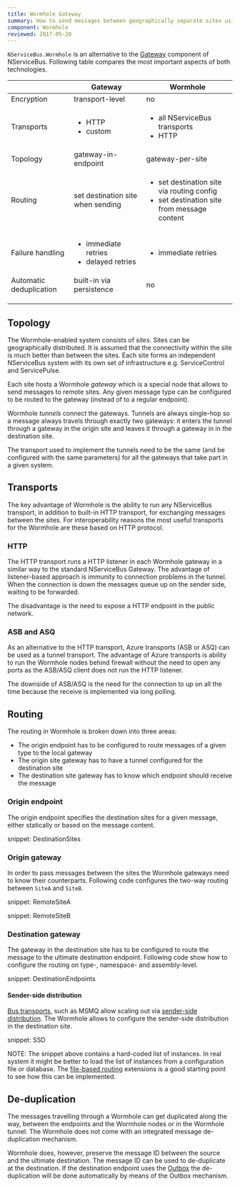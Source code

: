 ```yaml
---
title: Wormhole Gateway
summary: How to send messages between geographically separate sites using Worm Hole Gateway 
component: Wormhole
reviewed: 2017-05-20
---
```


`NServiceBus.Wormhole` is an alternative to the [Gateway](/nservicebus/gateway/) component of NServiceBus. Following table compares the most important aspects of both technologies.

|                         | Gateway                                 | Wormhole                                                                                |
|-------------------------|-----------------------------------------|-----------------------------------------------------------------------------------------|
| Encryption              | transport-level                         | no                                                                                      |
| Transports              | <ul><li>HTTP</li><li>custom</li></ul>   | <ul><li>all NServiceBus transports</li><li>HTTP</li></ul>                               |
| Topology                | gateway-in-endpoint                     | gateway-per-site                                                                        |
| Routing                 | set destination site when sending       | <ul><li>set destination site via routing config</li><li>set destination site from message content</li></ul> |
| Failure handling        | <ul><li>immediate retries</li><li>delayed retries</li></ul> | <ul><li>immediate retries</li></ul>                                 |
| Automatic deduplication | built-in via persistence                | no                                                                                      |
|                         |                                         |                                                                                         |
|                         |                                         |                                                                                         |
|                         |                                         |                                                                                         |

## Topology

The Wormhole-enabled system consists of *sites*. Sites can be geographically distributed. It is assumed that the connectivity within the site is much better than between the sites. Each site forms an independent NServiceBus system with its own set of infrastructure e.g. ServiceControl and ServicePulse.

Each site hosts a Wormhole *gateway* which is a special node that allows to send messages to remote sites. Any given message type can be configured to be routed to the gateway (instead of to a regular endpoint). 

Wormhole *tunnels* connect the gateways. Tunnels are always single-hop so a message always travels through exactly two gateways: it enters the tunnel through a gateway in the origin site and leaves it through a gateway in in the destination site.

The transport used to implement the tunnels need to be the same (and be configured with the same parameters) for all the gateways that take part in a given system.


## Transports

The key advantage of Wormhole is the ability to run any NServiceBus transport, in addition to built-in HTTP transport, for exchanging messages between the sites. For interoperability reasons the most useful transports for the Wormhole are these based on HTTP protocol.


### HTTP

The HTTP transport runs a HTTP listener in each Wormhole gateway in a similar way to the standard NServiceBus Gateway. The advantage of listener-based approach is immunity to connection problems in the tunnel. When the connection is down the messages queue up on the sender side, waiting to be forwarded.

The disadvantage is the need to expose a HTTP endpoint in the public network.


### ASB and ASQ

As an alternative to the HTTP transport, Azure transports (ASB or ASQ) can be used as a tunnel transport. The advantage of Azure transports is ability to run the Wormhole nodes behind firewall without the need to open any ports as the ASB/ASQ client does not run the HTTP listener.

The downside of ASB/ASQ is the need for the connection to up on all the time because the receive is implemented via long polling.


## Routing


The routing in Wormhole is broken down into three areas:
 * The origin endpoint has to be configured to route messages of a given type to the local gateway
 * The origin site gateway has to have a tunnel configured for the destination site
 * The destination site gateway has to know which endpoint should receive the message


### Origin endpoint

The origin endpoint specifies the destination sites for a given message, either statically or based on the message content.

snippet: DestinationSites


### Origin gateway

In order to pass messages between the sites the Wormhole gateways need to know their counterparts. Following code configures the two-way routing between `SiteA` and `SiteB`.

snippet: RemoteSiteA

snippet: RemoteSiteB  


### Destination gateway

The gateway in the destination site has to be configured to route the message to the ultimate destination endpoint. Following code show how to configure the routing on type-, namespace- and assembly-level.

snippet: DestinationEndpoints

#### Sender-side distribution

[Bus transports](/nservicebus/transports/#types-of-transports-bus-transports), such as MSMQ allow scaling out via [sender-side distribution](/nservicebus/msmq/sender-side-distribution.md). The Wormhole allows to configure the sender-side distribution in the destination site.

snippet: SSD

NOTE: The snippet above contains a hard-coded list of instances. In real system it might be better to load the list of instances from a configuration file or database. The [file-based routing](/nservicebus/messaging/file-based-routing.md) extensions is a good starting point to see how this can be implemented.

## De-duplication

The messages travelling through a Wormhole can get duplicated along the way, between the endpoints and the Wormhole nodes or in the Wormhole tunnel. The Wormhole does not come with an integrated message de-duplication mechanism.

Wormhole does, however, preserve the message ID between the source and the ultimate destination. The message ID can be used to de-duplicate at the destination. If the destination endpoint uses the [Outbox](/nservicebus/outbox/) the de-duplication will be done automatically by means of the Outbox mechanism.